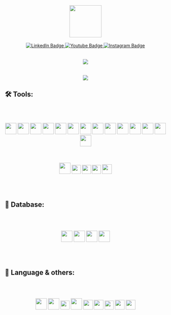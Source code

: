 <div id="header" align="center">
  <img src="https://media.giphy.com/media/M9gbBd9nbDrOTu1Mqx/giphy.gif" width="100"/>
</div>
<br>
<div id="badges" align="center">
  <a href="https://www.linkedin.com/in/piush-bose-a0b586235">
    <img src="https://img.shields.io/badge/LinkedIn-blue?style=for-the-badge&logo=linkedin&logoColor=white" alt="LinkedIn Badge"/>
  </a>
  <a href="https://www.youtube.com/c/DualTechGaming">
    <img src="https://img.shields.io/badge/YouTube-red?style=for-the-badge&logo=youtube&logoColor=white" alt="Youtube Badge"/>
  </a>
  <a href="https://www.instagram.com/p_i_u_s_h_._b_o_s_e/">
    <img src="https://img.shields.io/badge/Instagram-E4405F?style=for-the-badge&logo=instagram&logoColor=white" alt="Instagram Badge"/>
  </a>
</div>
<br>
<br>
<div id="stats" align="center"> 
  <img src="https://github-readme-stats.vercel.app/api?username=dtg-lucifer">
</div>
<br>
<br>
<div align="center">
  <img src="http://ForTheBadge.com/images/badges/built-with-love.svg">
</div>

## 🛠 **Tools:**
<br>
<br>
<br>
<div align="center">
  <img height="35" src="https://cdn.jsdelivr.net/gh/devicons/devicon/icons/react/react-original-wordmark.svg" />
  <img height="35" src="https://cdn.jsdelivr.net/gh/devicons/devicon/icons/redux/redux-original.svg" />
  <img height="35" src="https://cdn.jsdelivr.net/gh/devicons/devicon/icons/nextjs/nextjs-original.svg" />
  <img height="35" src="https://cdn.jsdelivr.net/gh/devicons/devicon/icons/nestjs/nestjs-plain.svg" />
  <img height="35" src="https://cdn.jsdelivr.net/gh/devicons/devicon/icons/flutter/flutter-original.svg" />
  <img height="35" src="https://cdn.jsdelivr.net/gh/devicons/devicon/icons/spring/spring-original.svg" />
  <img height="35" src="https://cdn.jsdelivr.net/gh/devicons/devicon/icons/bootstrap/bootstrap-original.svg" />
  <img height="35" src="https://cdn.jsdelivr.net/gh/devicons/devicon/icons/sass/sass-original.svg" />
  <img height="35" src="https://cdn.jsdelivr.net/gh/devicons/devicon/icons/tailwindcss/tailwindcss-plain.svg" />
  <img height="35" src="https://cdn.jsdelivr.net/gh/devicons/devicon/icons/express/express-original-wordmark.svg" />
  <img height="35" src="https://cdn.jsdelivr.net/gh/devicons/devicon/icons/git/git-original.svg" />
  <img height="35" src="https://cdn.jsdelivr.net/gh/devicons/devicon/icons/jquery/jquery-original-wordmark.svg" />
  <img height="35" src="https://cdn.jsdelivr.net/gh/devicons/devicon/icons/materialui/materialui-original.svg" />
  <img height="35" src="https://cdn.jsdelivr.net/gh/devicons/devicon/icons/socketio/socketio-original.svg" />
</div>
<br>
<br>
<br>
<div align="center">
  <img height="35" src="https://cdn.jsdelivr.net/gh/devicons/devicon/icons/threejs/threejs-original.svg" />
  <img height="28" src="https://cdn.jsdelivr.net/gh/devicons/devicon/icons/typescript/typescript-original.svg" />
  <img height="28" src="https://cdn.jsdelivr.net/gh/devicons/devicon/icons/vscode/vscode-original.svg" />
  <img height="28" src="https://cdn.jsdelivr.net/gh/devicons/devicon/icons/figma/figma-original.svg" />
  <img height="30" src="https://cdn.jsdelivr.net/gh/devicons/devicon/icons/jetbrains/jetbrains-original.svg" />
</div>

<br>
<br>
<br>

## 📑 **Database:**
<br>
<br>
<br>
<div align="center">
  <img height="35" src="https://cdn.jsdelivr.net/gh/devicons/devicon/icons/firebase/firebase-plain.svg" />
  <img height="35" src="https://cdn.jsdelivr.net/gh/devicons/devicon/icons/mongodb/mongodb-original-wordmark.svg" />
  <img height="35" src="https://cdn.jsdelivr.net/gh/devicons/devicon/icons/mysql/mysql-original-wordmark.svg" />
  <img height="35" src="https://cdn.jsdelivr.net/gh/devicons/devicon/icons/postgresql/postgresql-original.svg" />
</div>
<br>      
<br>      
<br>

## 💜 **Language & others:**
<br>
<br>
<br>
<div align="center">
  <img height="35" src="https://cdn.jsdelivr.net/gh/devicons/devicon/icons/html5/html5-original-wordmark.svg" />
  <img height="35" src="https://cdn.jsdelivr.net/gh/devicons/devicon/icons/css3/css3-original-wordmark.svg" />
  <img height="28" src="https://cdn.jsdelivr.net/gh/devicons/devicon/icons/javascript/javascript-original.svg" />
  <img height="35" src="https://cdn.jsdelivr.net/gh/devicons/devicon/icons/java/java-original.svg" />
  <img height="30" src="https://cdn.jsdelivr.net/gh/devicons/devicon/icons/dart/dart-original.svg" />
  <img height="30" src="https://cdn.jsdelivr.net/gh/devicons/devicon/icons/graphql/graphql-plain.svg" />
  <img height="28" src="https://cdn.jsdelivr.net/gh/devicons/devicon/icons/kotlin/kotlin-original.svg" />
  <img height="30" src="https://cdn.jsdelivr.net/gh/devicons/devicon/icons/php/php-original.svg" />
  <img height="30" src="https://cdn.jsdelivr.net/gh/devicons/devicon/icons/python/python-original-wordmark.svg" />
</div>
